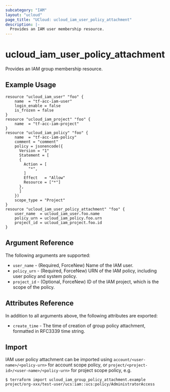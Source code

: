 ```yaml
---
subcategory: "IAM"
layout: "ucloud"
page_title: "UCloud: ucloud_iam_user_policy_attachment"
description: |-
  Provides an IAM user membership resource.
---
```


# ucloud_iam_user_policy_attachment

Provides an IAM group membership resource.

## Example Usage

```hcl
resource "ucloud_iam_user" "foo" {
	name  = "tf-acc-iam-user"
	login_enable = false
	is_frozen = false
}
resource "ucloud_iam_project" "foo" {
	name  = "tf-acc-iam-project"
}
resource "ucloud_iam_policy" "foo" {
	name  = "tf-acc-iam-policy"
	comment = "comment"
    policy = jsonencode({
      Version = "1"
      Statement = [
      {
        Action = [
          "*",
        ]
        Effect   = "Allow"
        Resource = ["*"]
      },
      ]
    })
	scope_type = "Project"
}
resource "ucloud_iam_user_policy_attachment" "foo" {
	user_name  = ucloud_iam_user.foo.name
	policy_urn = ucloud_iam_policy.foo.urn
	project_id = ucloud_iam_project.foo.id
}
```

## Argument Reference

The following arguments are supported:

* `user_name` - (Required, ForceNew) Name of the IAM user.
* `policy_urn` - (Required, ForceNew) URN of the IAM policy, including user policy and system policy.
* `project_id` - (Optional, ForceNew) ID of the IAM project, which is the scope of the policy.

## Attributes Reference

In addition to all arguments above, the following attributes are exported:

* `create_time` - The time of creation of group policy attachment, formatted in RFC3339 time string.

## Import
IAM user policy attachment can be imported using `account/<user-name>/<policy-urn>` for account scope policy, or `project/<project-id>/<user-name>/<policy-urn>` for project scope policy, e.g.

```
$ terraform import ucloud_iam_group_policy_attachment.example project/org-xxx/test-user/ucs:iam::ucs:policy/AdministratorAccess
```